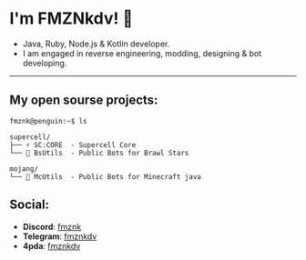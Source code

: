 # I'm **FMZNkdv**! 🥞
- Java, Ruby, Node.js & Kotlin developer.
- I am engaged in reverse engineering, modding, designing & bot developing.
------

## My open sourse projects:
```
fmznk@penguin:~$ ls
```
```
supercell/
├── ⚡ SC:CORE  - Supercell Core 
└── 🤖 BsUtils  - Public Bots for Brawl Stars

mojang/
└── 🧱 McUtils  - Public Bots for Minecraft java
```

## Social:
- **Discord**: [fmznk](https://discord.com/users/815240398477721623)
- **Telegram**: [fmznkdv](https://t.me/fmznkdv)
- **4pda**: [fmznkdv](https://4pda.to/forum/index.php?showuser=12132257)
